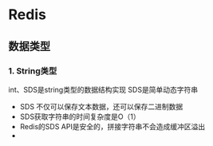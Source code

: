 # Redis
## 数据类型

### 1. String类型
int、SDS是string类型的数据结构实现
SDS是简单动态字符串
* SDS 不仅可以保存文本数据，还可以保存二进制数据
* SDS获取字符串的时间复杂度是O（1）
* Redis的SDS API是安全的，拼接字符串不会造成缓冲区溢出
* 
